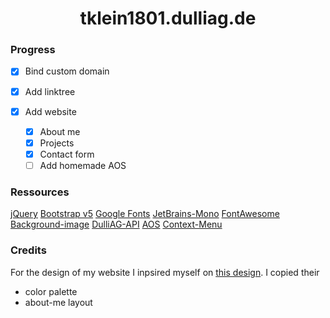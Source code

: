 <h1 align="center"><strong>tklein1801.dulliag.de</strong></h1>

### Progress

- [x] Bind custom domain
- [x] Add linktree
- [x] Add website

  - [x] About me
  - [x] Projects
  - [x] Contact form
  - [ ] Add homemade AOS

### Ressources

[jQuery](https://api.jquery.com/)
[Bootstrap v5](https://v5.getbootstrap.com/)
[Google Fonts](https://fonts.google.com/)
[JetBrains-Mono](https://www.jetbrains.com/lp/mono/)
[FontAwesome](https://fontawesome.com/)
[Background-image](https://unsplash.com/photos/LKsHwgzyk7c)
[DulliAG-API](https://dulliag.de)
[AOS](https://github.com/michalsnik/aos)
[Context-Menu](https://github.com/tklein1801/Context-Menu)

### Credits

For the design of my website I inpsired myself on [this design](https://www.bartzalewski.com/).
I copied their

- color palette
- about-me layout
